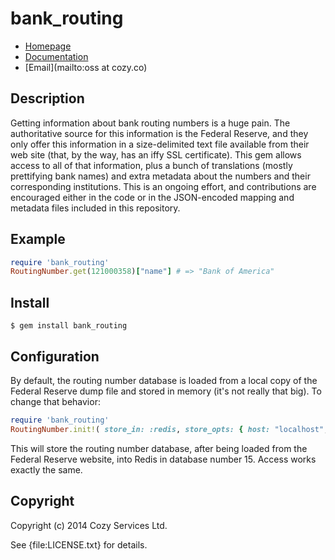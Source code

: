 # bank_routing

* [Homepage](https://github.com/cozy-oss/bank_routing)
* [Documentation](http://rubydoc.info/gems/bank_routing/frames)
* [Email](mailto:oss at cozy.co)

## Description

Getting information about bank routing numbers is a huge pain. The authoritative source for this information is the Federal Reserve, and they only offer this information in a size-delimited text file available from their web site (that, by the way, has an iffy SSL certificate). This gem allows access to all of that information, plus a bunch of translations (mostly prettifying bank names) and extra metadata about the numbers and their corresponding institutions. This is an ongoing effort, and contributions are encouraged either in the code or in the JSON-encoded mapping and metadata files included in this repository.

## Example

```ruby
require 'bank_routing'
RoutingNumber.get(121000358)["name"] # => "Bank of America"
```

## Install

    $ gem install bank_routing

## Configuration

By default, the routing number database is loaded from a local copy of the Federal Reserve dump file and stored in memory (it's not really that big). To change that behavior:

```ruby
require 'bank_routing'
RoutingNumber.init!( store_in: :redis, store_opts: { host: "localhost", db: 15 }, fetch_fed_data: true )
```

This will store the routing number database, after being loaded from the Federal Reserve website, into Redis in database number 15. Access works exactly the same.

## Copyright

Copyright (c) 2014 Cozy Services Ltd.

See {file:LICENSE.txt} for details.
